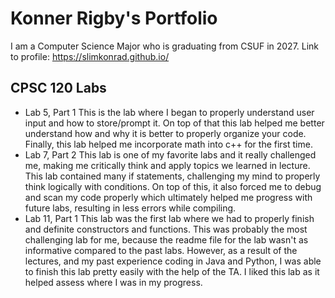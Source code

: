# Konner Rigby's Portfolio 
I am a Computer Science Major who is graduating from CSUF in 2027. Link to profile: https://slimkonrad.github.io/
## CPSC 120 Labs
* Lab 5, Part 1
This is the lab where I began to properly understand user input and how to store/prompt it. On top of that this lab helped me better understand how and why it is better to properly organize your code. Finally, this lab helped me incorporate math into c++ for the first time.
* Lab 7, Part 2
This lab is one of my favorite labs and it really challenged me, making me critically think and apply topics we learned in lecture. This lab contained many if statements, challenging my mind to properly think logically with conditions. On top of this, it also forced me to debug and scan my code properly which ultimately helped me progress with future labs, resulting in less errors while compiling.
* Lab 11, Part 1
This lab was the first lab where we had to properly finish and definite constructors and functions. This was probably the most challenging lab for me, because the readme file for the lab wasn't as informative compared to the past labs. However, as a result of the lectures, and my past experience coding in Java and Python, I was able to finish this lab pretty easily with the help of the TA. I liked this lab as it helped assess where I was in my progress.

